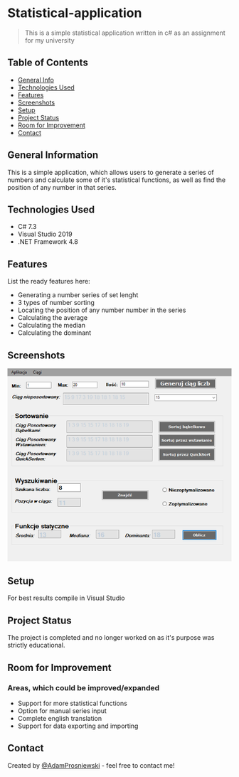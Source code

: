 # Statistical-application
> This is a simple statistical application written in c# as an assignment for my university

## Table of Contents
* [General Info](#general-information)
* [Technologies Used](#technologies-used)
* [Features](#features)
* [Screenshots](#screenshots)
* [Setup](#setup)
* [Project Status](#project-status)
* [Room for Improvement](#room-for-improvement)
* [Contact](#contact)


## General Information
  This is a simple application, which allows users to generate a series of numbers and calculate
  some of it's statistical functions, as well as find the position of any number in that series.


## Technologies Used
- C# 7.3
- Visual Studio 2019
- .NET Framework 4.8

## Features
List the ready features here:
- Generating a number series of set lenght
- 3 types of number sorting
- Locating the position of any number number in the series
- Calculating the average
- Calculating the median
- Calculating the dominant


## Screenshots
![Example screenshot](./screen1.png)


## Setup
For best results compile in Visual Studio



## Project Status
The project is completed and no longer worked on as it's purpose was strictly educational.


## Room for Improvement
### Areas, which could be improved/expanded
- Support for more statistical functions
- Option for manual series input
- Complete english translation
- Support for data exporting and importing



## Contact
Created by [@AdamProsniewski](https://github.com/AdamProsniewski) - feel free to contact me!
